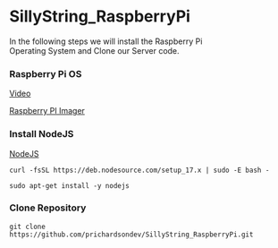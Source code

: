 # SillyString_RaspberryPi

In the following steps we will install the Raspberry Pi </br>
Operating System and Clone our Server code.

### Raspberry Pi OS
[Video](https://www.placeholder.com)

[Raspberry PI Imager](https://www.raspberrypi.com/software/)

### Install NodeJS
[NodeJS](https://github.com/nodesource/distributions)
```
curl -fsSL https://deb.nodesource.com/setup_17.x | sudo -E bash -

sudo apt-get install -y nodejs
```

### Clone Repository
```
git clone https://github.com/prichardsondev/SillyString_RaspberryPi.git
```